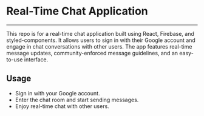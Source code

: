 # Real-Time Chat Application
<hr>
This repo is for a real-time chat application built using React, Firebase, and styled-components. It allows users to sign in with their Google account and engage in chat conversations with other users. The app features real-time message updates, community-enforced message guidelines, and an easy-to-use interface.

## Usage
- Sign in with your Google account.
- Enter the chat room and start sending messages.
- Enjoy real-time chat with other users.


